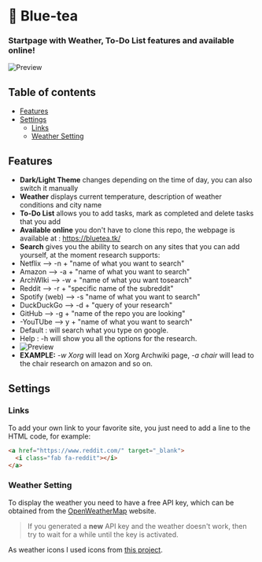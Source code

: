 # :tea: Blue-tea
### Startpage with Weather, To-Do List features and available online!

![Preview](https://github.com/emanuelep57/Blue-tea/blob/main/assets/Bluetea.jpg)

## Table of contents
- [Features](#features)
- [Settings](#settings)
  - [Links](#links)
  - [Weather Setting](#weather-setting)

## Features
- **Dark/Light Theme** changes depending on the time of day, you can also switch it manually
- **Weather** displays current temperature, description of weather conditions and city name
- **To-Do List** allows you to add tasks, mark as completed and delete tasks that you add
- **Available online** you don't have to clone this repo, the webpage is available at : https://bluetea.tk/
- **Search** gives you the ability to search on any sites that you can add yourself, at the moment research supports:
- Netflix --> -n + "name of what you want to search"
- Amazon --> -a + "name of what you want to search"
- ArchWIki --> -w + "name of what you want tosearch"
- Reddit --> -r + "specific name of the subreddit"
- Spotify (web) --> -s "name of what you want to search"
- DuckDuckGo --> -d + "query of your research"
- GitHub --> -g + "name of the repo you are looking"
- -YouTUbe --> y + "name of what you want to search"
- Default : will search what you type on google.
- Help : -h will show you all the options for the research.
- ![Preview](https://github.com/emanuelep57/Blue-tea/blob/main/assets/help.png)
- **EXAMPLE:**  *-w Xorg*   will lead on Xorg Archwiki page,  *-a chair* will lead to the chair research on amazon and so on.

## Settings
### Links
To add your own link to your favorite site, you just need to add a line to the HTML code, for example:

```html
<a href="https://www.reddit.com/" target="_blank">
  <i class="fab fa-reddit"></i>
</a>
```

### Weather Setting
To display the weather you need to have a free API key, which can be obtained from the [OpenWeatherMap](https://openweathermap.org/api) website.

> If you generated a **new** API key and the weather doesn't work, then try to wait for a while until the key is activated.

As weather icons I used icons from [this project](https://github.com/erikflowers/weather-icons#readme).
